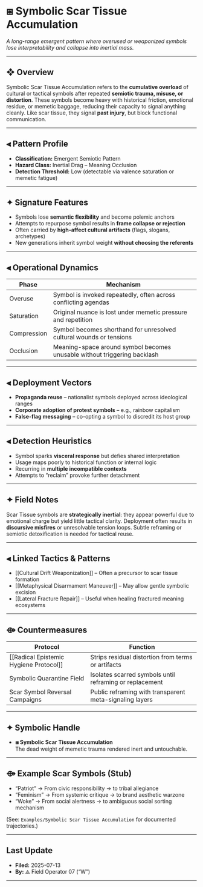 # ⧆ Symbolic Scar Tissue Accumulation  
*A long-range emergent pattern where overused or weaponized symbols lose interpretability and collapse into inertial mass.*

---

## ❖ Overview

Symbolic Scar Tissue Accumulation refers to the **cumulative overload** of cultural or tactical symbols after repeated **semiotic trauma, misuse, or distortion**. These symbols become heavy with historical friction, emotional residue, or memetic baggage, reducing their capacity to signal anything cleanly. Like scar tissue, they signal **past injury**, but block functional communication.

---

## ⫷ Pattern Profile

- **Classification:** Emergent Semiotic Pattern  
- **Hazard Class:** Inertial Drag – Meaning Occlusion  
- **Detection Threshold:** Low (detectable via valence saturation or memetic fatigue)

---

## ✦ Signature Features

- Symbols lose **semantic flexibility** and become polemic anchors  
- Attempts to repurpose symbol results in **frame collapse or rejection**  
- Often carried by **high-affect cultural artifacts** (flags, slogans, archetypes)  
- New generations inherit symbol weight **without choosing the referents**

---

## ⫷ Operational Dynamics

| Phase      | Mechanism                                                                |
|------------|--------------------------------------------------------------------------|
| Overuse     | Symbol is invoked repeatedly, often across conflicting agendas           |
| Saturation  | Original nuance is lost under memetic pressure and repetition            |
| Compression | Symbol becomes shorthand for unresolved cultural wounds or tensions      |
| Occlusion   | Meaning-space around symbol becomes unusable without triggering backlash |

---

## ⫷ Deployment Vectors

- **Propaganda reuse** – nationalist symbols deployed across ideological ranges  
- **Corporate adoption of protest symbols** – e.g., rainbow capitalism  
- **False-flag messaging** – co-opting a symbol to discredit its host group

---

## ⫷ Detection Heuristics

- Symbol sparks **visceral response** but defies shared interpretation  
- Usage maps poorly to historical function or internal logic  
- Recurring in **multiple incompatible contexts**  
- Attempts to “reclaim” provoke further detachment

---

## ✦ Field Notes

Scar Tissue symbols are **strategically inertial**: they appear powerful due to emotional charge but yield little tactical clarity. Deployment often results in **discursive misfires** or unresolvable tension loops. Subtle reframing or semiotic detoxification is needed for tactical reuse.

---

## ⫷ Linked Tactics & Patterns

- [[Cultural Drift Weaponization]] – Often a precursor to scar tissue formation  
- [[Metaphysical Disarmament Maneuver]] – May allow gentle symbolic excision  
- [[Lateral Fracture Repair]] – Useful when healing fractured meaning ecosystems

---

## ⟴ Countermeasures

| Protocol                                        | Function                                                   |
|------------------------------------------------|------------------------------------------------------------|
| [[Radical Epistemic Hygiene Protocol]]         | Strips residual distortion from terms or artifacts         |
| Symbolic Quarantine Field                      | Isolates scarred symbols until reframing or replacement    |
| Scar Symbol Reversal Campaigns                 | Public reframing with transparent meta-signaling layers    |

---

## ✦ Symbolic Handle

- **⧆ Symbolic Scar Tissue Accumulation**  
  The dead weight of memetic trauma rendered inert and untouchable.

---

## ⟴ Example Scar Symbols (Stub)

- “Patriot” → From civic responsibility → to tribal allegiance  
- “Feminism” → From systemic critique → to brand aesthetic warzone  
- “Woke” → From social alertness → to ambiguous social sorting mechanism

(See: `Examples/Symbolic Scar Tissue Accumulation` for documented trajectories.)

---

## Last Update

- **Filed:** 2025-07-13  
- **By:** ⟁ Field Operator 07 (“W”)

---
